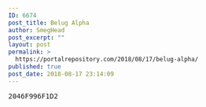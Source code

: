 ```yaml
---
ID: 6674
post_title: Belug Alpha
author: SmegHead
post_excerpt: ""
layout: post
permalink: >
  https://portalrepository.com/2018/08/17/belug-alpha/
published: true
post_date: 2018-08-17 23:14:09
---
```

<pre>2046F996F1D2</pre>